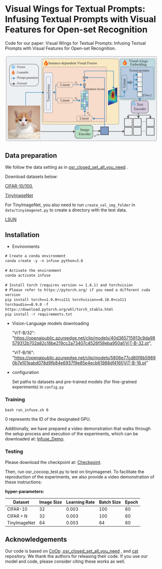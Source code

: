 

# Visual Wings for Textual Prompts: Infusing Textual Prompts with Visual Features for Open-set Recognition

Code for our paper: Visual Wings for Textual Prompts: Infusing Textual Prompts with Visual Features for Open-set Recognition.

![image](https://github.com/FayeXXX/INFUSE/blob/main/framework.png)

## Data preparation

We follow the data setting as in [osr_closed_set_all_you_need](https://github.com/sgvaze/osr_closed_set_all_you_need) .

Download datasets below:    



[CIFAR-10/100](https://pytorch.org/vision/stable/datasets.html),

[TinyImageNet](https://github.com/rmccorm4/Tiny-Imagenet-200)

For TinyImageNet, you also need to run `create_val_img_folder` in `data/tinyimagenet.py` to create
a directory with the test data.

[LSUN](https://github.com/facebookresearch/odin)


## Installation

* Environments

```
# Create a conda environment
conda create -y -n infuse python=3.8

# Activate the environment
conda activate infuse

# Install torch (requires version >= 1.8.1) and torchvision
# Please refer to https://pytorch.org/ if you need a different cuda version
pip install torch==1.9.0+cu111 torchvision==0.10.0+cu111 torchaudio==0.9.0 -f https://download.pytorch.org/whl/torch_stable.html
pip install -r requirements.txt
```

* Vision-Language models downloading

  "ViT-B/32": "https://openaipublic.azureedge.net/clip/models/40d365715913c9da98579312b702a82c18be219cc2a73407c4526f58eba950af/ViT-B-32.pt",

  "ViT-B/16": "https://openaipublic.azureedge.net/clip/models/5806e77cd80f8b59890b7e101eabd078d9fb84e6937f9e85e4ecb61988df416f/ViT-B-16.pt"

* configuration

  Set paths to datasets and pre-trained models (for fine-grained experiments) in ```config.py```

### Training

```
bash run_infuse.sh 0
```

0 represents the ID of the designated GPU.

Additionally, we have prepared a video demonstration that walks through the setup process and
execution of the experiments, which can be downloaded at: [Infuse_Demo](https://drive.google.com/file/d/1kFJo6T3o_buHrg4ncVj7_y8DdrqU5HfG/view?usp=sharing).
### Testing
Please download the checkpoint at: [Checkpoint](https://drive.google.com/file/d/1sJMHAV3pXjYfit_5HGXTEpboHIbXGvjY/view?usp=drive_link).

Then, run osr_cocoop_test.py to test on tinyimagenet.
To facilitate the reproduction of the experiments, we also provide a video demonstration of these instructions: 

**hyper-parameters:**

| **Dataset**       | **Image Size** | **Learning Rate** | **Batch Size** | Epoch |
|---------------|------------|---------------|------------|------------|
| CIFAR-10      | 32      | 0.003       | 100      | 60    |
| CIFAR + N     | 32      | 0.003        | 100      | 60    |
| TinyImageNet  | 64         | 0.003        | 64      | 60    |

## Acknowledgements

Our code is based on [CoOp](https://github.com/KaiyangZhou/CoOp) ,[osr_closed_set_all_you_need](https://github.com/sgvaze/osr_closed_set_all_you_need) , and [cat](https://github.com/linhezheng19/CAT) repository. We thank the authors for releasing their code. If you use our model and code, please consider citing these works as well.
